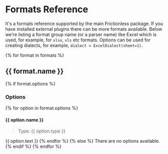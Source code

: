 # Formats Reference

It's a formats reference supported by the main Frictionless package. If you have installed external plugins there can be more formats available. Below we're listing a format group name (or a parser name) like Excel which is used, for example, for `xlsx`, `xls` etc formats. Options can be used for creating dialects, for example, `dialect = ExcelDialect(sheet=1)`.

{% for format in formats %}
## {{ format.name }}

{% if format.options %}
### Options
{% for option in format.options %}
#### {{ option.name }}

> Type: {{ option.type }}

{{ option.text }}
{% endfor %}
{% else %}
There are no options available.
{% endif %}
{% endfor %}
